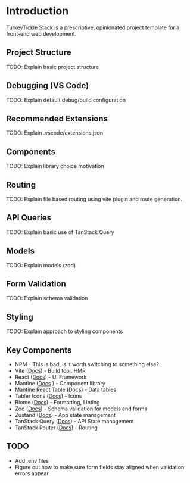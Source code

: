 # Introduction

TurkeyTickle Stack is a prescriptive, opinionated project template for a front-end web development.

## Project Structure

TODO: Explain basic project structure

## Debugging (VS Code)

TODO: Explain default debug/build configuration 

## Recommended Extensions

TODO: Explain .vscode/extensions.json

## Components 

TODO: Explain library choice motivation

## Routing

TODO: Explain file based routing using vite plugin and route generation.

## API Queries

TODO: Explain basic use of TanStack Query

## Models

TODO: Explain models (zod)

## Form Validation

TODO: Explain schema validation

## Styling

TODO: Explain approach to styling components

## Key Components

- NPM - This is bad, is it worth switching to something else?
- Vite ([Docs](https://vitejs.dev/)) - Build tool, HMR
- React ([Docs](https://react.dev/)) - UI Framework
- Mantine ([Docs](https://mantine.dev/) ) - Component library
- Mantine React Table ([Docs](https://v2.mantine-react-table.com/)) - Data tables
- Tabler Icons ([Docs](https://tabler.io/docs/getting-started)) - Icons
- Biome ([Docs](https://biomejs.dev/)) - Formatting, Linting
- Zod ([Docs](https://zod.dev/)) - Schema validation for models and forms
- Zustand ([Docs](https://zustand-demo.pmnd.rs/)) - App state management
- TanStack Query ([Docs](https://tanstack.com/query/latest/docs/react/overview)) - API State management
- TanStack Router ([Docs](https://tanstack.com/router)) - Routing


## TODO

- Add .env files
- Figure out how to make sure form fields stay aligned when validation errors appear


